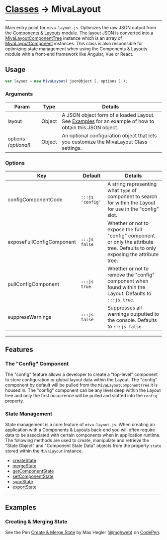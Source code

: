 # [Classes](/) → MivaLayout

---

Main entry point for `miva-layout.js`. Optimizes the raw JSON output from the [Components & Layouts](https://github.com/tessguefen/Components-Layouts) module. The layout JSON is converted into a [MivaLayoutComponentTree](/MivaLayoutComponentTree) instance which is an array of [MivaLayoutComponent](/MivaLayoutComponentTree) instances. This class is also responsible for optimizing state management when using the Components & Layouts module with a front-end framework like Angular, Vue or React.

## Usage

```js
var layout = new MivaLayout( jsonObject [, options ] );
```

### Arguments

| Param | Type | Details |
| --- | --- | --- |
| layout | <span class="type-hint-object">Object</span> | A JSON object form of a loaded Layout. See [Examples](#examples) for an example of how to obtain this JSON object. |
| options _(optional)_ | <span class="type-hint-object">Object</span> | An optional configuration object that lets you customize the MivaLayout Class settings. |

### Options

| Key | Default | Details |
| --- | --- | --- |
| configComponentCode | `:::js 'config'` | A string representing what `type` of component to search for within the Layout for use in the "config" slot. |
| exposeFullConfigComponent | `:::js false` | Whether or not to expose the full "config" component or only the attribute tree. Defaults to only exposing the attribute tree. |
| pullConfigComponent | `:::js true` | Whether or not to remove the "config" component when found within the Layout. Defaults to `:::js true`. |
| suppressWarnings | `:::js false` | Suppresses all warnings outputted to the console. Defaults to `:::js false`.  |

---

## Features

### The "Config" Component

The "config" feature allows a developer to create a "top-level" component to store configuration or global layout data within the Layout. The "config" component by default will be pulled from the `MivaLayoutComponentTree` it is housed in. The "config" component can be any level deep within the Layout tree and only the first occurrence will be pulled and slotted into the `config` property.

### State Management

State management is a core feature of `miva-layout.js`. When creating an application with a Components & Layouts back-end you will often require data to be associated with certain components when in application runtime. The following methods are used to create, manipulate and retrieve the "State Object" and "Component State Data" objects from the property `state` stored within the `MivaLayout` instance.

* [createState](/MivaLayout/methods/#createstate-defaultcomponentstatedata)
* [mergeState](/MivaLayout/methods/#mergestate-stateobject)
* [getComponentState](/MivaLayout/methods/#getcomponentstate-componentid)
* [setComponentState](/MivaLayout/methods/#getcomponentstate-componentid)
* [syncState](/MivaLayout/methods/#syncstate-components)
* [exportState](/MivaLayout/methods/#exportstate-pretty)

---

## Examples

### Creating & Merging State

<p data-height="265" data-theme-id="dark" data-slug-hash="WLzjqJ" data-default-tab="html,result" data-user="mghweb" data-pen-title="Create & Merge State" class="codepen">See the Pen <a href="https://codepen.io/mghweb/pen/WLzjqJ/">Create & Merge State</a> by Max Hegler (<a href="https://codepen.io/mghweb">@mghweb</a>) on <a href="https://codepen.io">CodePen</a>.</p>
<script async src="https://static.codepen.io/assets/embed/ei.js"></script>